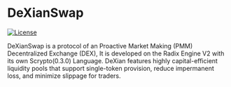 # DeXianSwap

[![License](https://img.shields.io/badge/License-Apache_2.0-blue.svg)](https://opensource.org/licenses/Apache-2.0)

DeXianSwap is a protocol of an Proactive Market Making (PMM) Decentralized Exchange (DEX), It is developed on the Radix Engine V2 with its own Scrypto(0.3.0) Language. DeXian features highly capital-efficient liquidity pools that support single-token provision, reduce impermanent loss, and minimize slippage for traders.